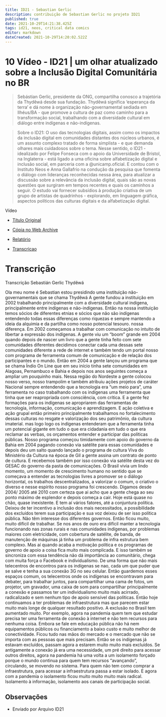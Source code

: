 ```yaml
---
title: ID21 - Sebastian Gerlic
description: contribuição de Sebastian Gerlic no projeto ID21
published: true
date: 2021-10-29T14:21:38.425Z
tags: id21, neos, critical data comics
editor: markdown
dateCreated: 2021-10-29T14:20:02.522Z
---
```


# 10 Vídeo - ID21 | um olhar atualizado sobre a Inclusão Digital Comunitária no BR

> Sebástian Gerlic, presidente da ONG, compartilha conosco a trajetória da Thydêwá desde sua fundação. Thydêwá significa ‘esperança da terra’ e dá nome à organização não-governamental sediada em Ilhéus/BA - que promove a cultura de paz como caminho para a transformação social, trabalhando com a diversidade cultural em diálogo entre indígenas e não-indígenas. 

> Sobre o ID21:
O uso das tecnologias digitais, assim como os impactos da inclusão digital em comunidades distantes dos núcleos urbanos, é um assunto complexo tratado de forma simplista - e que demanda olhares mais cuidadosos sobre o tema.
Nesse sentido, o ID21 - idealizado por Felipe Fonseca com o apoio da Universidade de Bristol, na Inglaterra - está ligado a uma oficina sobre alfabetização digital e inclusão social, em parceria com a @unicamp.oficial. E contou com o Instituto Neos e Anna Gallafrio na condução da pesquisa que fomenta o diálogo com lideranças reconhecidas nessa área, para atualizar a discussão sobre a relevância da inclusão digital, quais são as novas questões que surgiram em tempos recentes e quais os caminhos a seguir.
O estudo vai fornecer subsídios à produção criativa de um grupo de artistas de quadrinhos - explorando, em linguagem gráfica, aspectos políticos das culturas digitais e da alfabetização digital.  

Vídeo
 - [Título Original](https://www.youtube.com/watch?v=_s7BWK_OdC0)
 - [Cópia no Web Archive](https://archive.org/details/id21-videos/id21_sebastian-gerlic.mov)

 - [Relatório](https://archive.org/details/ID21_0-5/video)
 - [Transcricao](https://archive.org/details/transcricoes-inclusao-digital-critical-data-comics/Transcricao-Sebastia%CC%81n-Gerlic-Thyde%CC%82wa%CC%81) 

# Transcrição
Transcrição Sebastián Gerlic
Thydêwá

Ola meu nome é Sebastian
estou presidindo uma instituição não-governamentais que se chama Thydêwá
A gente fundou a instituição em 2002 trabalhando principalmente com a diversidade cultural indigena, principalmente entre indígenas e não-indígenas. Então na nossa instituição temos sócios de diferentes etnias e sócios que não são indígenas entendendo todas essas diferenças como riquezas e sempre mantendo a ideia da alquimia e da partilha como nosso potencial tesouro. nossa diferença.
Em 2002 começamos a trabalhar com comunicação no intuito de libertar a expressão dos indígenas.  A gente viu um “boom” grande em 2004 quando depois de nascer um livro que a gente tinha feito com sete comunidades diferentes decidimos conectar cada uma dessas sete comunidades diferente a rede de internet e também tendo um portal nosso com programa de ferramenta comum de comunicação e de relação dos participantes e o mundo. Então em 2004 a gente lançou um programa que se chama  Índio On Line que em seu início tinha sete comunidades em Alagoas, Pernambuco e Bahia e depois nos anos seguintes começa a ampliar um pouquinho mais. Nessa região do Nordeste a gente colocou nosso verso, nosso trampolim e também atribuiu ações projetos de caráter Nacional sempre entendendo que a tecnologia era “um meio para”, uma ferramenta no caso trabalhando com os indígenas uma ferramenta que tinha que ser reapropriada com consciência, com crítica. E a gente fez formações para os indígenas se apropriarem das ferramentas de tecnologia, informação, comunicação e aprendizagem. E ação coletiva e ação grupal então primeiro principalmente trabalhamos no fortalecimento dessas culturas no resgate e valorização dos seu patrimônio, da cultura imaterial. mas logo logo os indígenas entenderam que a ferramenta tinha um potencial gigante em tudo o que era cidadania em tudo o que era reclamar as verbas, os orçamentos entender e participar das políticas públicas.
Nosso programa começou timidamente com apoio do governo da Bahia em 2004 pagando conexão via satélite para essas comunidades e depois deu um salto quando lançado o programa de cultura Viva do Ministério da Cultura na época de Gil a gente assina um contrato de ponto de cultura. E recebemos também por isso conexão via satélite desta vez do GESAC do governo da pasta de comunicações. 
O Brasil vivia um lindo momento, um momento de crescimento humano no sentido que se começava a entender as tecnologias livres a promover se o diálogo horizontal, os trabalhos descentralizados, a valorizar o comum, o criativo o diverso e nesse espírito nosso programa foi crescendo. Digamos desde 2004/ 2005 até 2010  com certeza que ai acho que a gente chega ao seu ponto máximo de esplendor e depois começa a cair. Hoje está quase no chão, quase inexistente. 
E tem aí vários fatores, até a conjuntura política. Deixou de ter incentivo a inclusão dos mais necessitados, a possibilidade dos excluídos terem sua participação e sua voz deixou de ser isso política pública. Não têm interesse dos diferentes governos. Então ficou muito, muito difícil de trabalhar.  Se nos anos de  ouro era difícil manter a tecnologia funcionando nas zonas rurais e nas comunidades indígenas, por problemas maiores com eletricidade, com cobertura de satélite, de banda, de manutenção de máquinas já tinha um problema de infra estrutura bem complexo. Mas aí quando acaba a motivação política e os programas de governo  de apoio  a coisa fica muito mais complicada. E isso também se sincroniza com essa tendência não dá importância ao comunitário, chega com muita força o Facebook e individualismo. De uma forma que não mais telecentros de encontros para os indígenas  se nao, cada um que puder que se salve e tenha a sua conexão 3G no seu celular. 
Então guardemos esses espaços comum, os telecentros  onde os indígenas se encontravam para debater, para trabalhar juntos, para compartilhar uma cama de fotos, um projetor, um gravador, uma caixa de som para compartilhar principalmente a conexão e passamos ter um individualismo muito mais acirrado, radicalizado e sem nenhum tipo de apoio sensível das políticas. Então hoje continuamos a ter problemas de infraestrutura mas que parecem estar muito mais longe de qualquer resultado positivo. A exclusão no Brasil tem aumentado muito. Por exemplo, agora na pandemia quem tem que estudar precisa ter uma ferramenta de conexão à internet e não tem recursos para nenhuma coisa. Embora se fale em educação pública não há nem equipamentos públicos ou financiamento a baixo custo e muito melhor de conectividade. Ficou tudo nas mãos do mercado e o mercado que não se importa com as pessoas que mais precisam. 
Então se os indígenas já estavam excluídos, passam agora a estarem muito muito mais excluídos. Se antigamente a conexão já era uma necessidade, um pré direito para acessar outros direitos, agora na pandemia há uma volta a um isolamento forçado porque o mundo continua para quem tem recursos “avançando”, circulando, se movendo no sistema.  Para quem não tem como comprar a infraestrutura, para acessar a infraestrutura passa a estar isolado. E agora com a pandemia o isolamento ficou muito muito muito mais radical. 
Isolamento à informação, isolamento aos canais de participação social.

## Observações

- Enviado por Arquivo ID21